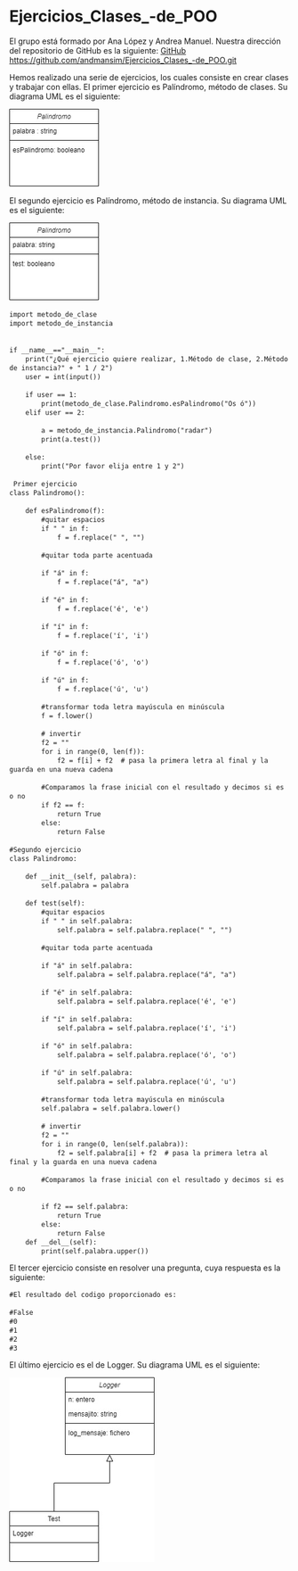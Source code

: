 # Ejercicios_Clases_-de_POO

El grupo está formado por Ana López y Andrea Manuel. 
Nuestra dirección del repositorio de GitHub es la siguiente: [GitHub](https://github.com/andmansim/Ejercicios_Clases_-de_POO.git)
https://github.com/andmansim/Ejercicios_Clases_-de_POO.git

Hemos realizado una serie de ejercicios, los cuales consiste en crear clases y trabajar con ellas.
El primer ejercicio es Palíndromo, método de clases. Su diagrama UML es el siguiente:

![diagrama uml metodo clases](/Palindromo/metodo_de_clase.jpg)

El segundo ejercicio es Palíndromo, método de instancia. Su diagrama UML es el siguiente:

![diagrama uml metodo instancia](/Palindromo/metodo-de-instancia.jpg)

```
import metodo_de_clase
import metodo_de_instancia


if __name__=="__main__":
    print("¿Qué ejercicio quiere realizar, 1.Método de clase, 2.Método de instancia?" + " 1 / 2")
    user = int(input())
    
    if user == 1:
        print(metodo_de_clase.Palindromo.esPalindromo("Os ó"))
    elif user == 2:
        
        a = metodo_de_instancia.Palindromo("radar")
        print(a.test())

    else:
        print("Por favor elija entre 1 y 2")
        
 Primer ejercicio
class Palindromo():
    
    def esPalindromo(f):
        #quitar espacios
        if " " in f:
            f = f.replace(" ", "")

        #quitar toda parte acentuada

        if "á" in f:    
            f = f.replace("á", "a")
            
        if "é" in f:
            f = f.replace('é', 'e')

        if "í" in f:
            f = f.replace('í', 'i')

        if "ó" in f:
            f = f.replace('ó', 'o')
            
        if "ú" in f:
            f = f.replace('ú', 'u')

        #transformar toda letra mayúscula en minúscula
        f = f.lower()
            
        # invertir 
        f2 = ""
        for i in range(0, len(f)):
            f2 = f[i] + f2  # pasa la primera letra al final y la guarda en una nueva cadena     
     
        #Comparamos la frase inicial con el resultado y decimos si es o no
        if f2 == f:
            return True
        else:
            return False

#Segundo ejercicio
class Palindromo:
    
    def __init__(self, palabra):
        self.palabra = palabra
      
    def test(self):
        #quitar espacios
        if " " in self.palabra:
            self.palabra = self.palabra.replace(" ", "")

        #quitar toda parte acentuada

        if "á" in self.palabra:    
            self.palabra = self.palabra.replace("á", "a")
            
        if "é" in self.palabra:
            self.palabra = self.palabra.replace('é', 'e')

        if "í" in self.palabra:
            self.palabra = self.palabra.replace('í', 'i')

        if "ó" in self.palabra:
            self.palabra = self.palabra.replace('ó', 'o')
            
        if "ú" in self.palabra:
            self.palabra = self.palabra.replace('ú', 'u')

        #transformar toda letra mayúscula en minúscula
        self.palabra = self.palabra.lower()
            
        # invertir 
        f2 = ""
        for i in range(0, len(self.palabra)):
            f2 = self.palabra[i] + f2  # pasa la primera letra al final y la guarda en una nueva cadena     
        
        #Comparamos la frase inicial con el resultado y decimos si es o no
        
        if f2 == self.palabra:
            return True
        else:
            return False
    def __del__(self):
        print(self.palabra.upper())
```
El tercer ejercicio consiste en resolver una pregunta, cuya respuesta es la siguiente:
```
#El resultado del codigo proporcionado es:

#False
#0
#1
#2
#3
```
El último ejercicio es el de Logger. Su diagrama UML es el siguiente:

![diagrama uml logger](/Logger/loggerdrawio.jpg)

```

```
